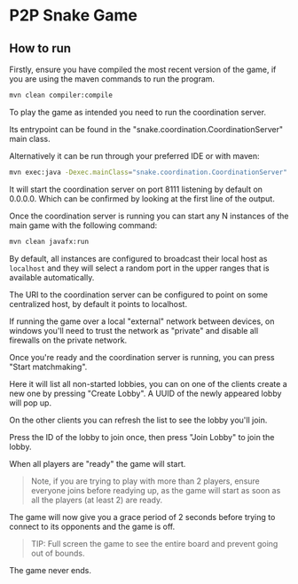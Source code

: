 # P2P Snake Game

## How to run

Firstly, ensure you have compiled the most recent version of the game, if you are using the maven commands to run the
program.

```bash
mvn clean compiler:compile
```

To play the game as intended you need to run the coordination server.

Its entrypoint can be found in the "snake.coordination.CoordinationServer" main class.

Alternatively it can be run through your preferred IDE or with maven:

```bash
mvn exec:java -Dexec.mainClass="snake.coordination.CoordinationServer"
```

It will start the coordination server on port 8111 listening by default on 0.0.0.0. Which can be confirmed
by looking at the first line of the output.

Once the coordination server is running you can start any N instances of the main game with the following command:

```bash
mvn clean javafx:run
```

By default, all instances are configured to broadcast their local host as `localhost` and they will
select a random port in the upper ranges that is available automatically.

The URI to the coordination server can be configured to point on some centralized host, by default it
points to localhost.

If running the game over a local "external" network between devices, on windows you'll
need to trust the network as "private" and disable all firewalls on the private network.

Once you're ready and the coordination server is running, you can press "Start matchmaking".

Here it will list all non-started lobbies, you can on one of the clients create a new one
by pressing "Create Lobby". A UUID of the newly appeared lobby will pop up.

On the other clients you can refresh the list to see the lobby you'll join.

Press the ID of the lobby to join once, then press "Join Lobby" to join the lobby.

When all players are "ready" the game will start.

> Note, if you are trying to play with more than 2 players, ensure everyone joins before readying up, as the game
> will start as soon as all the players (at least 2) are ready.

The game will now give you a grace period of 2 seconds before trying to connect
to its opponents and the game is off.

> TIP: Full screen the game to see the entire board and prevent going out of bounds.

The game never ends.
